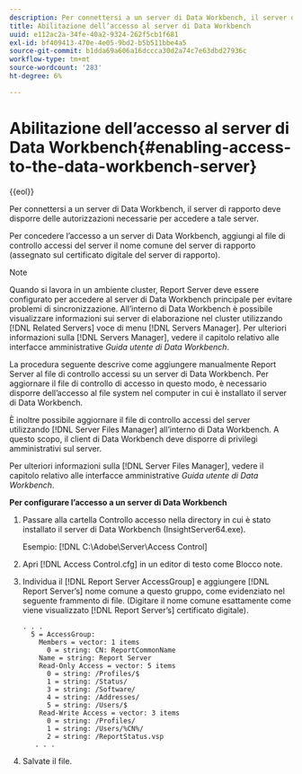 ```yaml
---
description: Per connettersi a un server di Data Workbench, il server di rapporto deve disporre delle autorizzazioni necessarie per accedere a tale server.
title: Abilitazione dell’accesso al server di Data Workbench
uuid: e112ac2a-34fe-40a2-9324-262f5cb1f681
exl-id: bf409413-470e-4e05-9bd2-b5b511bbe4a5
source-git-commit: b1dda69a606a16dccca30d2a74c7e63dbd27936c
workflow-type: tm+mt
source-wordcount: '283'
ht-degree: 6%

---
```


# Abilitazione dell’accesso al server di Data Workbench{#enabling-access-to-the-data-workbench-server}

{{eol}}

Per connettersi a un server di Data Workbench, il server di rapporto deve disporre delle autorizzazioni necessarie per accedere a tale server.

Per concedere l’accesso a un server di Data Workbench, aggiungi al file di controllo accessi del server il nome comune del server di rapporto (assegnato sul certificato digitale del server di rapporto).

>[!NOTE]
>
>Quando si lavora in un ambiente cluster, Report Server deve essere configurato per accedere al server di Data Workbench principale per evitare problemi di sincronizzazione. All’interno di Data Workbench è possibile visualizzare informazioni sui server di elaborazione nel cluster utilizzando [!DNL Related Servers] voce di menu [!DNL Servers Manager]. Per ulteriori informazioni sulla [!DNL Servers Manager], vedere il capitolo relativo alle interfacce amministrative *Guida utente di Data Workbench*.

La procedura seguente descrive come aggiungere manualmente Report Server al file di controllo accessi su un server di Data Workbench. Per aggiornare il file di controllo di accesso in questo modo, è necessario disporre dell’accesso al file system nel computer in cui è installato il server di Data Workbench.

È inoltre possibile aggiornare il file di controllo accessi del server utilizzando [!DNL Server Files Manager] all’interno di Data Workbench. A questo scopo, il client di Data Workbench deve disporre di privilegi amministrativi sul server.

Per ulteriori informazioni sulla [!DNL Server Files Manager], vedere il capitolo relativo alle interfacce amministrative *Guida utente di Data Workbench*.

**Per configurare l’accesso a un server di Data Workbench**

1. Passare alla cartella Controllo accesso nella directory in cui è stato installato il server di Data Workbench (InsightServer64.exe).

   Esempio: [!DNL C:\Adobe\Server\Access Control]

1. Apri [!DNL Access Control.cfg] in un editor di testo come Blocco note.
1. Individua il [!DNL Report Server AccessGroup] e aggiungere [!DNL Report Server’s] nome comune a questo gruppo, come evidenziato nel seguente frammento di file. (Digitare il nome comune esattamente come viene visualizzato [!DNL Report Server’s] certificato digitale).

   ```
   . . .
     5 = AccessGroup: 
       Members = vector: 1 items
         0 = string: CN: ReportCommonName
       Name = string: Report Server
       Read-Only Access = vector: 5 items
         0 = string: /Profiles/$
         1 = string: /Status/
         3 = string: /Software/
         4 = string: /Addresses/
         5 = string: /Users/$
       Read-Write Access = vector: 3 items
         0 = string: /Profiles/
         1 = string: /Users/%CN%/
         2 = string: /ReportStatus.vsp
      . . .
   ```

1. Salvate il file.
